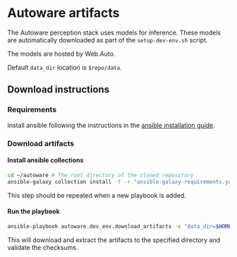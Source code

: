 # Autoware artifacts

The Autoware perception stack uses models for inference. These models are automatically downloaded as part of the `setup-dev-env.sh` script.

The models are hosted by Web.Auto.

Default `data_dir` location is `$repo/data`.

## Download instructions

### Requirements

Install ansible following the instructions in the [ansible installation guide](../../README.md#ansible-installation).

### Download artifacts

#### Install ansible collections

```bash
cd ~/autoware # The root directory of the cloned repository
ansible-galaxy collection install -f -r "ansible-galaxy-requirements.yaml"
```

This step should be repeated when a new playbook is added.

#### Run the playbook

```bash
ansible-playbook autoware.dev_env.download_artifacts -e "data_dir=$HOME/autoware_data" --ask-become-pass
```

This will download and extract the artifacts to the specified directory and validate the checksums.
